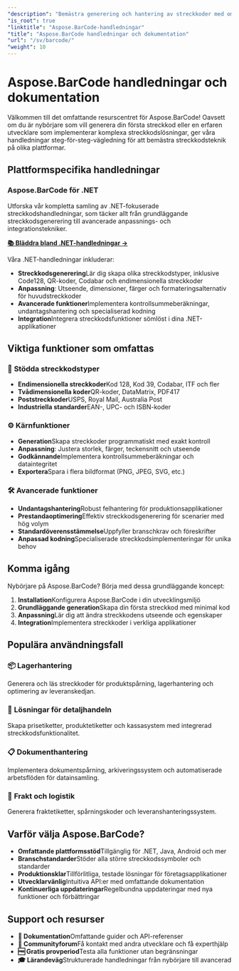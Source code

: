 ```yaml
---
"description": "Bemästra generering och hantering av streckkoder med omfattande Aspose.BarCode-handledningar. Lär dig att skapa, anpassa och integrera streckkoder på olika plattformar."
"is_root": true
"linktitle": "Aspose.BarCode-handledningar"
"title": "Aspose.BarCode handledningar och dokumentation"
"url": "/sv/barcode/"
"weight": 10
---
```


# Aspose.BarCode handledningar och dokumentation

Välkommen till det omfattande resurscentret för Aspose.BarCode! Oavsett om du är nybörjare som vill generera din första streckkod eller en erfaren utvecklare som implementerar komplexa streckkodslösningar, ger våra handledningar steg-för-steg-vägledning för att bemästra streckkodsteknik på olika plattformar.

## Plattformspecifika handledningar

### Aspose.BarCode för .NET
Utforska vår kompletta samling av .NET-fokuserade streckkodshandledningar, som täcker allt från grundläggande streckkodsgenerering till avancerade anpassnings- och integrationstekniker.

**[📚 Bläddra bland .NET-handledningar →](/barcode/net/)**

Våra .NET-handledningar inkluderar:
- **Streckkodsgenerering**Lär dig skapa olika streckkodstyper, inklusive Code128, QR-koder, Codabar och endimensionella streckkoder
- **Anpassning**: Utseende, dimensioner, färger och formateringsalternativ för huvudstreckkoder
- **Avancerade funktioner**Implementera kontrollsummeberäkningar, undantagshantering och specialiserad kodning
- **Integration**Integrera streckkodsfunktioner sömlöst i dina .NET-applikationer

## Viktiga funktioner som omfattas

### 🎯 **Stödda streckkodstyper**
- **Endimensionella streckkoder**Kod 128, Kod 39, Codabar, ITF och fler
- **Tvådimensionella koder**QR-koder, DataMatrix, PDF417
- **Poststreckkoder**USPS, Royal Mail, Australia Post
- **Industriella standarder**EAN-, UPC- och ISBN-koder

### ⚙️ **Kärnfunktioner**
- **Generation**Skapa streckkoder programmatiskt med exakt kontroll
- **Anpassning**: Justera storlek, färger, teckensnitt och utseende
- **Godkännande**Implementera kontrollsummeberäkningar och dataintegritet
- **Exportera**Spara i flera bildformat (PNG, JPEG, SVG, etc.)

### 🛠️ **Avancerade funktioner**
- **Undantagshantering**Robust felhantering för produktionsapplikationer
- **Prestandaoptimering**Effektiv streckkodsgenerering för scenarier med hög volym
- **Standardöverensstämmelse**Uppfyller branschkrav och föreskrifter
- **Anpassad kodning**Specialiserade streckkodsimplementeringar för unika behov

## Komma igång

Nybörjare på Aspose.BarCode? Börja med dessa grundläggande koncept:

1. **Installation**Konfigurera Aspose.BarCode i din utvecklingsmiljö
2. **Grundläggande generation**Skapa din första streckkod med minimal kod
3. **Anpassning**Lär dig att ändra streckkodens utseende och egenskaper
4. **Integration**Implementera streckkoder i verkliga applikationer

## Populära användningsfall

### 📦 **Lagerhantering**
Generera och läs streckkoder för produktspårning, lagerhantering och optimering av leveranskedjan.

### 🏪 **Lösningar för detaljhandeln**
Skapa prisetiketter, produktetiketter och kassasystem med integrerad streckkodsfunktionalitet.

### 📋 **Dokumenthantering**
Implementera dokumentspårning, arkiveringssystem och automatiserade arbetsflöden för datainsamling.

### 🚚 **Frakt och logistik**
Generera fraktetiketter, spårningskoder och leveranshanteringssystem.

## Varför välja Aspose.BarCode?

- **Omfattande plattformsstöd**Tillgänglig för .NET, Java, Android och mer
- **Branschstandarder**Stöder alla större streckkodssymboler och standarder
- **Produktionsklar**Tillförlitliga, testade lösningar för företagsapplikationer
- **Utvecklarvänlig**Intuitiva API:er med omfattande dokumentation
- **Kontinuerliga uppdateringar**Regelbundna uppdateringar med nya funktioner och förbättringar

## Support och resurser

- **📖 Dokumentation**Omfattande guider och API-referenser
- **💬 Communityforum**Få kontakt med andra utvecklare och få experthjälp
- **🆓 Gratis provperiod**Testa alla funktioner utan begränsningar
- **🎓 Lärandeväg**Strukturerade handledningar från nybörjare till avancerad
